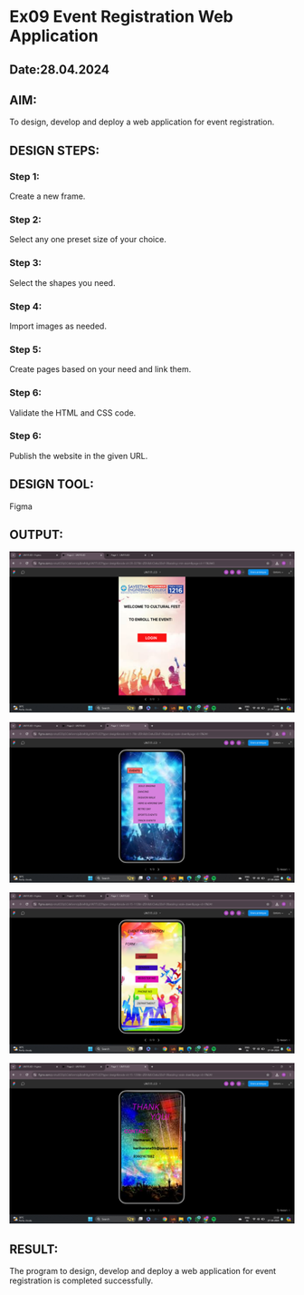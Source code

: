 # Ex09 Event Registration Web Application
## Date:28.04.2024

## AIM:
To design, develop and deploy a web application for event registration.

## DESIGN STEPS:

### Step 1:
Create a new frame.

### Step 2:
Select any one preset size of your choice.

### Step 3:
Select the shapes you need.

### Step 4:
Import images as needed.

### Step 5:
Create pages based on your need and link them.

### Step 6:

Validate the HTML and CSS code.

### Step 6:

Publish the website in the given URL.

## DESIGN TOOL:
Figma

## OUTPUT:
![alt text](<Screenshot 2024-04-27 230927.png>)

![alt text](<Screenshot 2024-04-27 230954.png>)

![alt text](<Screenshot 2024-04-27 231004.png>)

![alt text](<Screenshot 2024-04-27 231021.png>)

## RESULT:
The program to design, develop and deploy a web application for event registration is completed successfully.

